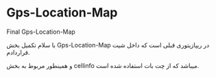 # Gps-Location-Map
Final Gps-Location-Map 


با سلام تکمیل بخش Gps-Location-Map در ریپازیتوری قبلی است که داخل شیت قراردادم.

و همینطور مربوط به بخش cellinfo میباشد که از چت بات استفاده شده است.

